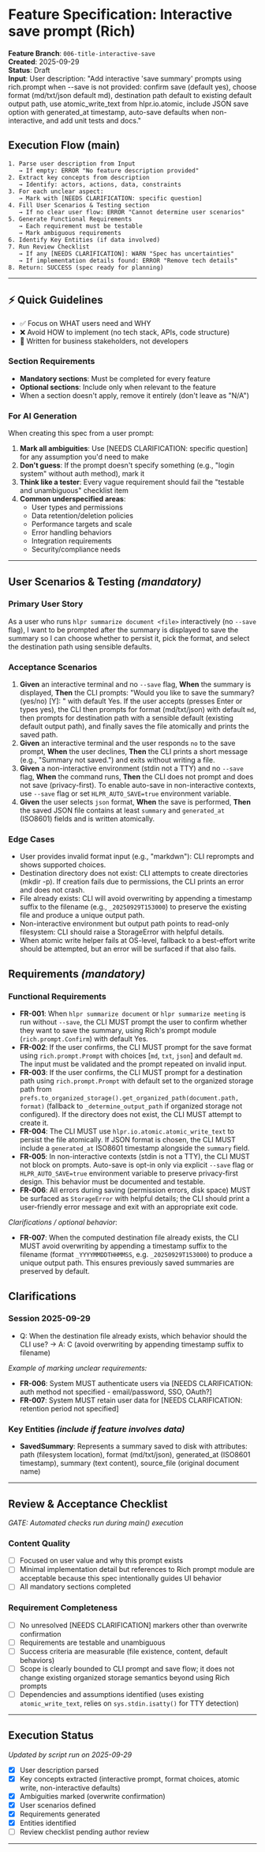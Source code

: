 # Feature Specification: Interactive save prompt (Rich)

**Feature Branch**: `006-title-interactive-save`  
**Created**: 2025-09-29  
**Status**: Draft  
**Input**: User description: "Add interactive 'save summary' prompts using rich.prompt when --save is not provided: confirm save (default yes), choose format (md/txt/json default md), destination path default to existing default output path, use atomic_write_text from hlpr.io.atomic, include JSON save option with generated_at timestamp, auto-save defaults when non-interactive, and add unit tests and docs."

## Execution Flow (main)
```
1. Parse user description from Input
   → If empty: ERROR "No feature description provided"
2. Extract key concepts from description
   → Identify: actors, actions, data, constraints
3. For each unclear aspect:
   → Mark with [NEEDS CLARIFICATION: specific question]
4. Fill User Scenarios & Testing section
   → If no clear user flow: ERROR "Cannot determine user scenarios"
5. Generate Functional Requirements
   → Each requirement must be testable
   → Mark ambiguous requirements
6. Identify Key Entities (if data involved)
7. Run Review Checklist
   → If any [NEEDS CLARIFICATION]: WARN "Spec has uncertainties"
   → If implementation details found: ERROR "Remove tech details"
8. Return: SUCCESS (spec ready for planning)
```

---

## ⚡ Quick Guidelines
- ✅ Focus on WHAT users need and WHY
- ❌ Avoid HOW to implement (no tech stack, APIs, code structure)
- 👥 Written for business stakeholders, not developers

### Section Requirements
- **Mandatory sections**: Must be completed for every feature
- **Optional sections**: Include only when relevant to the feature
- When a section doesn't apply, remove it entirely (don't leave as "N/A")

### For AI Generation
When creating this spec from a user prompt:
1. **Mark all ambiguities**: Use [NEEDS CLARIFICATION: specific question] for any assumption you'd need to make
2. **Don't guess**: If the prompt doesn't specify something (e.g., "login system" without auth method), mark it
3. **Think like a tester**: Every vague requirement should fail the "testable and unambiguous" checklist item
4. **Common underspecified areas**:
   - User types and permissions
   - Data retention/deletion policies  
   - Performance targets and scale
   - Error handling behaviors
   - Integration requirements
   - Security/compliance needs

---

## User Scenarios & Testing *(mandatory)*

### Primary User Story
As a user who runs `hlpr summarize document <file>` interactively (no `--save` flag), I want to be prompted after the summary is displayed to save the summary so I can choose whether to persist it, pick the format, and select the destination path using sensible defaults.

### Acceptance Scenarios
1. **Given** an interactive terminal and no `--save` flag, **When** the summary is displayed, **Then** the CLI prompts: "Would you like to save the summary? (yes/no) [Y]: " with default Yes. If the user accepts (presses Enter or types yes), the CLI then prompts for format (md/txt/json) with default `md`, then prompts for destination path with a sensible default (existing default output path), and finally saves the file atomically and prints the saved path.
2. **Given** an interactive terminal and the user responds `no` to the save prompt, **When** the user declines, **Then** the CLI prints a short message (e.g., "Summary not saved.") and exits without writing a file.
3. **Given** a non-interactive environment (stdin not a TTY) and no `--save` flag, **When** the command runs, **Then** the CLI does not prompt and does not save (privacy-first). To enable auto-save in non-interactive contexts, use `--save` flag or set `HLPR_AUTO_SAVE=true` environment variable.
4. **Given** the user selects `json` format, **When** the save is performed, **Then** the saved JSON file contains at least `summary` and `generated_at` (ISO8601) fields and is written atomically.

### Edge Cases
- User provides invalid format input (e.g., "markdwn"): CLI reprompts and shows supported choices.
- Destination directory does not exist: CLI attempts to create directories (mkdir -p). If creation fails due to permissions, the CLI prints an error and does not crash.
- File already exists: CLI will avoid overwriting by appending a timestamp suffix to the filename (e.g., `_20250929T153000`) to preserve the existing file and produce a unique output path.
- Non-interactive environment but output path points to read-only filesystem: CLI should raise a StorageError with helpful details.
- When atomic write helper fails at OS-level, fallback to a best-effort write should be attempted, but an error will be surfaced if that also fails.

## Requirements *(mandatory)*

### Functional Requirements
- **FR-001**: When `hlpr summarize document` or `hlpr summarize meeting` is run without `--save`, the CLI MUST prompt the user to confirm whether they want to save the summary, using Rich's prompt module (`rich.prompt.Confirm`) with default Yes.
- **FR-002**: If the user confirms, the CLI MUST prompt for the save format using `rich.prompt.Prompt` with choices [`md`, `txt`, `json`] and default `md`. The input must be validated and the prompt repeated on invalid input.
- **FR-003**: If the user confirms, the CLI MUST prompt for a destination path using `rich.prompt.Prompt` with default set to the organized storage path from `prefs.to_organized_storage().get_organized_path(document.path, format)` (fallback to `_determine_output_path` if organized storage not configured). If the directory does not exist, the CLI MUST attempt to create it.
- **FR-004**: The CLI MUST use `hlpr.io.atomic.atomic_write_text` to persist the file atomically. If JSON format is chosen, the CLI MUST include a `generated_at` ISO8601 timestamp alongside the `summary` field.
- **FR-005**: In non-interactive contexts (stdin is not a TTY), the CLI MUST not block on prompts. Auto-save is opt-in only via explicit `--save` flag or `HLPR_AUTO_SAVE=true` environment variable to preserve privacy-first design. This behavior must be documented and testable.
- **FR-006**: All errors during saving (permission errors, disk space) MUST be surfaced as `StorageError` with helpful details; the CLI should print a user-friendly error message and exit with an appropriate exit code.

*Clarifications / optional behavior*:
- **FR-007**: When the computed destination file already exists, the CLI MUST avoid overwriting by appending a timestamp suffix to the filename (format `_YYYYMMDDTHHMMSS`, e.g. `_20250929T153000`) to produce a unique output path. This ensures previously saved summaries are preserved by default.

## Clarifications

### Session 2025-09-29

- Q: When the destination file already exists, which behavior should the CLI use? → A: C (avoid overwriting by appending timestamp suffix to filename)

*Example of marking unclear requirements:*
- **FR-006**: System MUST authenticate users via [NEEDS CLARIFICATION: auth method not specified - email/password, SSO, OAuth?]
- **FR-007**: System MUST retain user data for [NEEDS CLARIFICATION: retention period not specified]

### Key Entities *(include if feature involves data)*
- **SavedSummary**: Represents a summary saved to disk with attributes: path (filesystem location), format (md/txt/json), generated_at (ISO8601 timestamp), summary (text content), source_file (original document name)

---

## Review & Acceptance Checklist
*GATE: Automated checks run during main() execution*

### Content Quality
- [ ] Focused on user value and why this prompt exists
- [ ] Minimal implementation detail but references to Rich prompt module are acceptable because this spec intentionally guides UI behavior
- [ ] All mandatory sections completed

### Requirement Completeness
- [ ] No unresolved [NEEDS CLARIFICATION] markers other than overwrite confirmation
- [ ] Requirements are testable and unambiguous
- [ ] Success criteria are measurable (file existence, content, default behaviors)
- [ ] Scope is clearly bounded to CLI prompt and save flow; it does not change existing organized storage semantics beyond using Rich prompts
- [ ] Dependencies and assumptions identified (uses existing `atomic_write_text`, relies on `sys.stdin.isatty()` for TTY detection)

---

## Execution Status
*Updated by script run on 2025-09-29*

- [x] User description parsed
- [x] Key concepts extracted (interactive prompt, format choices, atomic write, non-interactive defaults)
- [x] Ambiguities marked (overwrite confirmation)
- [x] User scenarios defined
- [x] Requirements generated
- [x] Entities identified
- [ ] Review checklist pending author review

---
